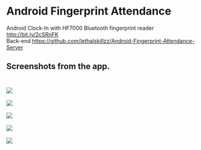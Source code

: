# Android Fingerprint Attendance
Android Clock-In with HF7000 Bluetooth fingerprint reader http://bit.ly/2cSRnFK <br>
Back-end https://github.com/lethalskillzz/Android-Fingerprint-Attendance-Server


## Screenshots from the app.<br><br>  

 <img src="/screen/Screenshot_2016-09-19-08-44-07.png"><br><br>
 <img src="/screen/Screenshot_2016-09-19-08-44-15.png"><br><br>
 <img src="/screen/Screenshot_2016-09-19-08-46-45.png"><br><br>
 <img src="/screen/Screenshot_2016-09-19-08-47-16.png"><br><br> 
 <img src="/screen/Screenshot_2016-09-19-08-47-45.png"><br><br>   

   
